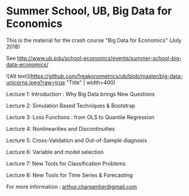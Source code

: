 # Summer School, UB, Big Data for Economics

This is the material for the crash course "Big Data for Economics" (July 2018)

See http://www.ub.edu/school-economics/events/summer-school-big-data-economics/

![Alt text](https://github.com/freakonometrics/ub/blob/master/big-data-unicorns.jpeg?raw=true "Title" | width=400)

Lecture 1: Introduction : Why Big Data brings New Questions 

Lecture 2: Simulation Based Techniques & Bootstrap

Lecture 3: Loss Functions : from OLS to Quantile Regression

Lecture 4: Nonlinearities and Discontinuities

Lecture 5: Cross-Validation and Out-of-Sample diagnosis

Lecture 6: Variable and model selection

Lecture 7: New Tools for Classification Problems

Lecture 8: New Tools for Time Series & Forecasting

For more information : arthur.charpentier@gmail.com 
